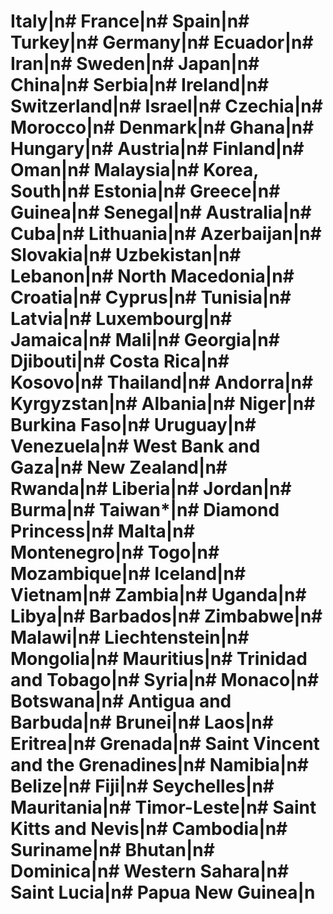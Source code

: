 # Italy|n# France|n# Spain|n# Turkey|n# Germany|n# Ecuador|n# Iran|n# Sweden|n# Japan|n# China|n# Serbia|n# Ireland|n# Switzerland|n# Israel|n# Czechia|n# Morocco|n# Denmark|n# Ghana|n# Hungary|n# Austria|n# Finland|n# Oman|n# Malaysia|n# Korea, South|n# Estonia|n# Greece|n# Guinea|n# Senegal|n# Australia|n# Cuba|n# Lithuania|n# Azerbaijan|n# Slovakia|n# Uzbekistan|n# Lebanon|n# North Macedonia|n# Croatia|n# Cyprus|n# Tunisia|n# Latvia|n# Luxembourg|n# Jamaica|n# Mali|n# Georgia|n# Djibouti|n# Costa Rica|n# Kosovo|n# Thailand|n# Andorra|n# Kyrgyzstan|n# Albania|n# Niger|n# Burkina Faso|n# Uruguay|n# Venezuela|n# West Bank and Gaza|n# New Zealand|n# Rwanda|n# Liberia|n# Jordan|n# Burma|n# Taiwan*|n# Diamond Princess|n# Malta|n# Montenegro|n# Togo|n# Mozambique|n# Iceland|n# Vietnam|n# Zambia|n# Uganda|n# Libya|n# Barbados|n# Zimbabwe|n# Malawi|n# Liechtenstein|n# Mongolia|n# Mauritius|n# Trinidad and Tobago|n# Syria|n# Monaco|n# Botswana|n# Antigua and Barbuda|n# Brunei|n# Laos|n# Eritrea|n# Grenada|n# Saint Vincent and the Grenadines|n# Namibia|n# Belize|n# Fiji|n# Seychelles|n# Mauritania|n# Timor-Leste|n# Saint Kitts and Nevis|n# Cambodia|n# Suriname|n# Bhutan|n# Dominica|n# Western Sahara|n# Saint Lucia|n# Papua New Guinea|n